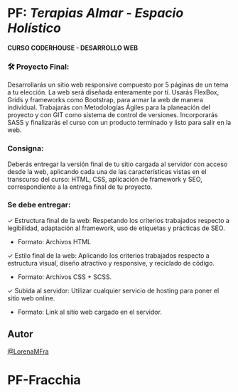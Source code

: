 # PF: _Terapias Almar - Espacio Holístico_
**CURSO CODERHOUSE - DESARROLLO WEB**

### 🛠 Proyecto Final:
Desarrollarás un sitio web responsive compuesto por 5 páginas de un 
tema a tu elección. La web será diseñada enteramente por tí. 
Usarás FlexBox, Grids y frameworks como Bootstrap, para 
armar la web de manera individual. Trabajarás con 
Metodologías Ágiles para la planeación del proyecto y con GIT 
como sistema de control de versiones. Incorporarás SASS y 
finalizarás el curso con un producto terminado y listo para salir 
en la web.

### Consigna:

Deberás entregar la versión final de tu sitio cargada al servidor con acceso desde la web, aplicando cada una de las características vistas en el transcurso del curso: HTML, CSS, aplicación de framework y SEO, correspondiente a la entrega final de tu proyecto.

### Se debe entregar:

✓ Estructura final de la web: Respetando los criterios trabajados respecto a legibilidad, adaptación al framework, uso de etiquetas y prácticas de SEO.
- Formato: Archivos HTML

✓ Estilo final de la web: Aplicando los criterios trabajados respecto a estructura visual, diseño atractivo y responsive, y reciclado de código.
- Formato: Archivos CSS + SCSS.

✓ Subida al servidor: Utilizar cualquier servicio de hosting para poner el sitio web online.
- Formato:  Link al sitio web cargado en el servidor.


## Autor

 [@LorenaMFra](https://github.com/LorenaMFra)
 
 # PF-Fracchia
